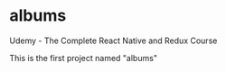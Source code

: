 # albums
Udemy - The Complete React Native and Redux Course

This is the first project named "albums"
